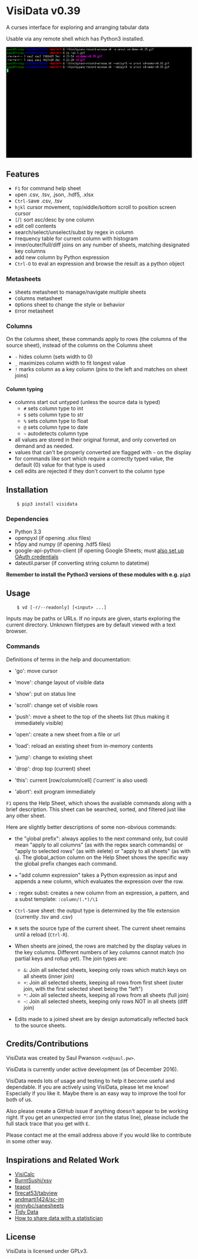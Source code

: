 # VisiData v0.39

A curses interface for exploring and arranging tabular data

Usable via any remote shell which has Python3 installed.

![VisiData silent demo](screenshot.gif "VisiData Screenshot")

## Features
- `F1` for command help sheet
- `o`pen .csv, .tsv, .json, .hdf5, .xlsx
- `Ctrl-S`ave .csv, .tsv
- `hjkl` cursor movement, `t`op/`m`iddle/`b`ottom scroll to position screen cursor
- `[`/`]` sort asc/desc by one column
- `e`dit cell contents
- search/select/unselect/subst by regex in column
- `F`requency table for current column with histogram
- inner/outer/full/diff joins on any number of sheets, matching designated key columns
- add new column by Python expression
- `Ctrl-O` to eval an expression and browse the result as a python object

### Metasheets

- `S`heets metasheet to manage/navigate multiple sheets
- `C`olumns metasheet
- `O`ptions sheet to change the style or behavior
- `E`rror metasheet

### Columns

On the `C`olumns sheet, these commands apply to rows (the columns of the source sheet), instead of the columns on the Columns sheet

- `-` hides column (sets width to 0)
- `_` maximizes column width to fit longest value
- `!` marks column as a key column (pins to the left and matches on sheet joins)

#### Column typing

- columns start out untyped (unless the source data is typed)
   - `#` sets column type to int
   - `$` sets column type to str
   - `%` sets column type to float
   - `@` sets column type to date
   - `~` autodetects column type
- all values are stored in their original format, and only converted on demand and as needed.
- values that can't be properly converted are flagged with `~` on the display
- for commands like sort which require a correctly typed value, the default (0) value for that type is used
- cell edits are rejected if they don't convert to the column type

## Installation

        $ pip3 install visidata

### Dependencies

- Python 3.3
- openpyxl (if opening .xlsx files)
- h5py and numpy (if opening .hdf5 files)
- google-api-python-client (if opening Google Sheets; must [also set up OAuth credentials](https://developers.google.com/sheets/quickstart/python )
- dateutil.parser (if converting string column to datetime)

**Remember to install the Python3 versions of these modules with e.g. `pip3`**

## Usage

        $ vd [-r/--readonly] [<input> ...]

Inputs may be paths or URLs.  If no inputs are given, starts exploring the
current directory.  Unknown filetypes are by default viewed with a text
browser.

### Commands

Definitions of terms in the help and documentation:

- 'go': move cursor
- 'move': change layout of visible data
- 'show': put on status line
- 'scroll': change set of visible rows

- 'push': move a sheet to the top of the sheets list (thus making it immediately visible)
- 'open': create a new sheet from a file or url
- 'load': reload an existing sheet from in-memory contents

- 'jump': change to existing sheet
- 'drop': drop top (current) sheet
- 'this': current [row/column/cell] ('current' is also used)
- 'abort': exit program immediately

`F1` opens the Help Sheet, which shows the available commands along with a brief description.
This sheet can be searched, sorted, and filtered just like any other sheet.

Here are slightly better descriptions of some non-obvious commands:

- the "`g`lobal prefix": always applies to the next command only, but could mean "apply to all columns" (as with the regex search commands) or "apply to selected rows" (as with `d`elete) or "apply to all sheets" (as with `q`).
The global\_action column on the Help Sheet shows the specific way the global prefix changes each command.

- `=` "add column expression" takes a Python expression as input and appends a new column, which evaluates the
expression over the row.

- `:` regex subst: creates a new column from an expression, a pattern, and a subst template: `:column/(.*)/\1`

- `Ctrl-S`ave sheet: the output type is determined by the file extension (currently .tsv and .csv)

- `R` sets the source type of the current sheet.  The current sheet remains until a reload (`Ctrl-R`).

- When sheets are joined, the rows are matched by the display values in the key columns.  Different numbers of key columns cannot match (no partial keys and rollup yet).  The join types are:
    - `&`: Join all selected sheets, keeping only rows which match keys on all sheets (inner join)
    - `+`: Join all selected sheets, keeping all rows from first sheet (outer join, with the first selected sheet being the "left")
    - `*`: Join all selected sheets, keeping all rows from all sheets (full join)
    - `~`: Join all selected sheets, keeping only rows NOT in all sheets (diff join)

- Edits made to a joined sheet are by design automatically reflected back to the source sheets.

## Credits/Contributions

VisiData was created by Saul Pwanson `<vd@saul.pw>`.

VisiData is currently under active development (as of December 2016).

VisiData needs lots of usage and testing to help it become useful and dependable.  If you are actively using VisiData, please let me know!  Especially if you like it.  Maybe there is an easy way to improve the tool for both of us.

Also please create a GitHub issue if anything doesn't appear to be working right.
If you get an unexpected error (on the status line), please include the full stack trace that you get with `E`.

Please contact me at the email address above if you would like to contribute in some other way.

## Inspirations and Related Work

- [VisiCalc](http://danbricklin.com/visicalc.htm)
- [BurntSushi/xsv](https://github.com/BurntSushi/xsv)
- [teapot](https://www.syntax-k.de/projekte/teapot/)
- [firecat53/tabview](https://github.com/firecat53/tabview)
- [andmarti1424/sc-im](https://github.com/andmarti1424/sc-im)
- [jennybc/sanesheets](https://github.com/jennybc/sanesheets)
- [Tidy Data](http://vita.had.co.nz/papers/tidy-data.pdf)
- [How to share data with a statistician](https://github.com/jtleek/datasharing)

## License

VisiData is licensed under GPLv3.


